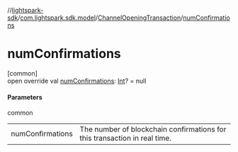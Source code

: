 //[lightspark-sdk](../../../index.md)/[com.lightspark.sdk.model](../index.md)/[ChannelOpeningTransaction](index.md)/[numConfirmations](num-confirmations.md)

# numConfirmations

[common]\
open override val [numConfirmations](num-confirmations.md): [Int](https://kotlinlang.org/api/latest/jvm/stdlib/kotlin/-int/index.html)? = null

#### Parameters

common

| | |
|---|---|
| numConfirmations | The number of blockchain confirmations for this transaction in real time. |
